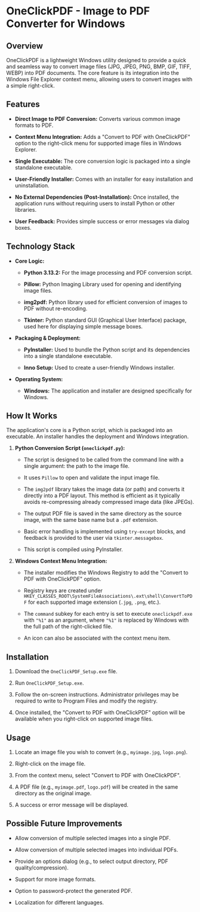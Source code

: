 # OneClickPDF - Image to PDF Converter for Windows



## Overview



OneClickPDF is a lightweight Windows utility designed to provide a quick and seamless way to convert image files (JPG, JPEG, PNG, BMP, GIF, TIFF, WEBP) into PDF documents. The core feature is its integration into the Windows File Explorer context menu, allowing users to convert images with a simple right-click.



## Features



* **Direct Image to PDF Conversion:** Converts various common image formats to PDF.

* **Context Menu Integration:** Adds a "Convert to PDF with OneClickPDF" option to the right-click menu for supported image files in Windows Explorer.

* **Single Executable:** The core conversion logic is packaged into a single standalone executable.

* **User-Friendly Installer:** Comes with an installer for easy installation and uninstallation.

* **No External Dependencies (Post-Installation):** Once installed, the application runs without requiring users to install Python or other libraries.

* **User Feedback:** Provides simple success or error messages via dialog boxes.



## Technology Stack



* **Core Logic:**

    * **Python 3.13.2:** For the image processing and PDF conversion script.

    * **Pillow:** Python Imaging Library used for opening and identifying image files.

    * **img2pdf:** Python library used for efficient conversion of images to PDF without re-encoding.

    * **Tkinter:** Python standard GUI (Graphical User Interface) package, used here for displaying simple message boxes.

* **Packaging & Deployment:**

    * **PyInstaller:** Used to bundle the Python script and its dependencies into a single standalone executable.

    * **Inno Setup:** Used to create a user-friendly Windows installer.

* **Operating System:**

    * **Windows:** The application and installer are designed specifically for Windows.



## How It Works



The application's core is a Python script, which is packaged into an executable. An installer handles the deployment and Windows integration.



1.  **Python Conversion Script (`oneclickpdf.py`):**

    * The script is designed to be called from the command line with a single argument: the path to the image file.

    * It uses `Pillow` to open and validate the input image file.

    * The `img2pdf` library takes the image data (or path) and converts it directly into a PDF layout. This method is efficient as it typically avoids re-compressing already compressed image data (like JPEGs).

    * The output PDF file is saved in the same directory as the source image, with the same base name but a `.pdf` extension.

    * Basic error handling is implemented using `try-except` blocks, and feedback is provided to the user via `tkinter.messagebox`.

    * This script is compiled using PyInstaller.



2.  **Windows Context Menu Integration:**

    * The installer modifies the Windows Registry to add the "Convert to PDF with OneClickPDF" option.

    * Registry keys are created under `HKEY_CLASSES_ROOT\SystemFileAssociations\.ext\shell\ConvertToPDF` for each supported image extension (`.jpg`, `.png`, etc.).

    * The `command` subkey for each entry is set to execute `oneclickpdf.exe` with `"%1"` as an argument, where `"%1"` is replaced by Windows with the full path of the right-clicked file.

    * An icon can also be associated with the context menu item.



## Installation



1.  Download the `OneClickPDF_Setup.exe` file.

2.  Run `OneClickPDF_Setup.exe`.

3.  Follow the on-screen instructions. Administrator privileges may be required to write to Program Files and modify the registry.

4.  Once installed, the "Convert to PDF with OneClickPDF" option will be available when you right-click on supported image files.



## Usage



1.  Locate an image file you wish to convert (e.g., `myimage.jpg`, `logo.png`).

2.  Right-click on the image file.

3.  From the context menu, select "Convert to PDF with OneClickPDF".

4.  A PDF file (e.g., `myimage.pdf`, `logo.pdf`) will be created in the same directory as the original image.

5.  A success or error message will be displayed.



## Possible Future Improvements



* Allow conversion of multiple selected images into a single PDF.

* Allow conversion of multiple selected images into individual PDFs.

* Provide an options dialog (e.g., to select output directory, PDF quality/compression).

* Support for more image formats.

* Option to password-protect the generated PDF.

* Localization for different languages.
